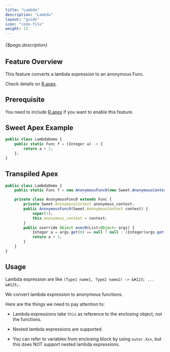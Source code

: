 ```yaml
---
title: "Lambda"
description: "Lambda"
layout: "guide"
icon: "code-file"
weight: 13
---
```


###### {$page.description}

<article id="1">

## Feature Overview

This feature converts a lambda expression to an anonymous Func.

Check details on [R.apex](https://github.com/Click-to-Cloud/R.apex).

</article>

<article id="2">

## Prerequisite

You need to include [R.apex](https://github.com/Click-to-Cloud/R.apex) if you want to enable this feature.

</article>

<article id="3">

## Sweet Apex Example

```javascript
public class LambdaDemo {
    public static Func f = (Integer a) -> {
        return a + 1;
    };
}
```

</article>

<article id="4">

## Transpiled Apex

```javascript
public class LambdaDemo {
    public static Func f = new AnonymousFunc0(new Sweet.AnonymousContext(null, new Map<String, Object>{  }));

    private class AnonymousFunc0 extends Func {
        private Sweet.AnonymousContext anonymous_context;
        public AnonymousFunc0(Sweet.AnonymousContext context) {
            super(1);
            this.anonymous_context = context;
        }
        public override Object execN(List<Object> args) {
            Integer a = args.get(0) == null ? null : (Integer)args.get(0);
            return a + 1;
        }
    }
}
```

</article>

<article id="5">

## Usage

Lambda expression are like `(Type1 name1, Type2 name2) -> &#123; ... &#125;`.

We convert lambda expression to anonymous functions.

Here are the things we need to pay attention to:

- Lambda expressions take `this` as reference to the enclosing object, not the functions.

- Nested lambda expressions are supported.

- You can refer to variables from enclosing block by using `outer.Xxx`, but this does NOT support nested lambda expressions.

</article>
